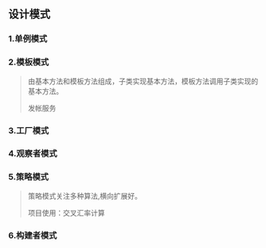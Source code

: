 ## 设计模式

### 1.单例模式

### 2.模板模式

> 由基本方法和模板方法组成，子类实现基本方法，模板方法调用子类实现的基本方法。
>
> 发帐服务

### 3.工厂模式





### 4.观察者模式

### 5.策略模式

> 策略模式关注多种算法,横向扩展好。
>
> 项目使用：交叉汇率计算

### 6.构建者模式